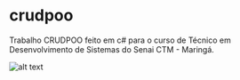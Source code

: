# crudpoo
Trabalho CRUDPOO feito em c# para o curso de Técnico em Desenvolvimento de Sistemas do Senai CTM - Maringá.

![alt text](https://cdn.discordapp.com/attachments/819722508294815785/881331811299491920/crudpoo.png)
